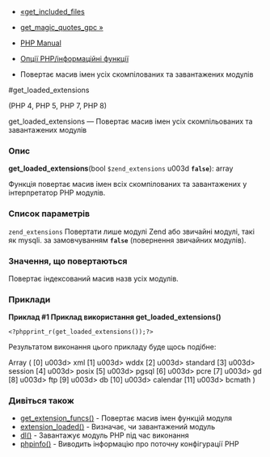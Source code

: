 - [«get_included_files](function.get-included-files.md)
- [get_magic_quotes_gpc »](function.get-magic-quotes-gpc.md)

- [PHP Manual](index.md)
- [Опції PHP/інформаційні функції](ref.info.md)
- Повертає масив імен усіх скомпілованих та завантажених модулів

#get_loaded_extensions

(PHP 4, PHP 5, PHP 7, PHP 8)

get_loaded_extensions — Повертає масив імен усіх скомпільованих та
завантажених модулів

### Опис

**get_loaded_extensions**(bool `$zend_extensions` u003d **`false`**): array

Функція повертає масив імен всіх скомпілованих та завантажених у
інтерпретатор PHP модулів.

### Список параметрів

`zend_extensions`
Повертати лише модулі Zend або звичайні модулі, такі як mysqli. за
замовчуванням **`false`** (повернення звичайних модулів).

### Значення, що повертаються

Повертає індексований масив назв усіх модулів.

### Приклади

**Приклад #1 Приклад використання **get_loaded_extensions()****

` <?phpprint_r(get_loaded_extensions());?> `

Результатом виконання цього прикладу буде щось подібне:

Array
(
[0] u003d> xml
[1] u003d> wddx
[2] u003d> standard
[3] u003d> session
[4] u003d> posix
[5] u003d> pgsql
[6] u003d> pcre
[7] u003d> gd
[8] u003d> ftp
[9] u003d> db
[10] u003d> calendar
[11] u003d> bcmath
)

### Дивіться також

- [get_extension_funcs()](function.get-extension-funcs.md) -
Повертає масив імен функцій модуля
- [extension_loaded()](function.extension-loaded.md) - Визначає,
чи завантажений модуль
- [dl()](function.dl.md) - Завантажує модуль PHP під час виконання
- [phpinfo()](function.phpinfo.md) - Виводить інформацію про поточну
конфігурації PHP
